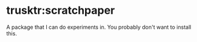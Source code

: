 trusktr:scratchpaper
====================

A package that I can do experiments in. You probably don't want to install this.
